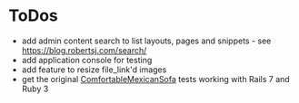 # ToDos

- add admin content search to list layouts, pages and snippets - see https://blog.robertsj.com/search/
- add application console for testing
- add feature to resize file_link'd images
- get the original [ComfortableMexicanSofa](https://github.com/comfy/comfortable-mexican-sofa) tests working with Rails 7 and Ruby 3
